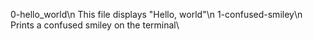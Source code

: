 0-hello_world\n
	This file displays "Hello, world"\n
1-confused-smiley\n
	Prints a confused smiley on the terminal\
